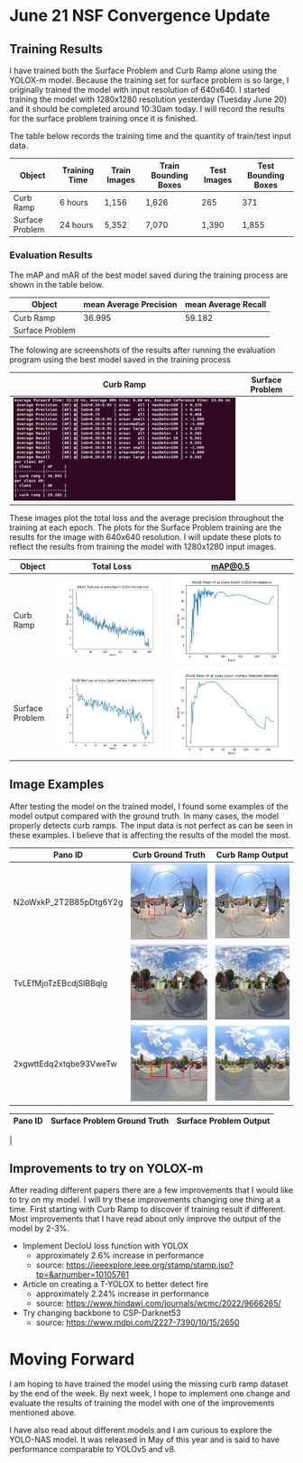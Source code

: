 # June 21 NSF Convergence Update

## Training Results


I have trained both the Surface Problem and Curb Ramp alone using the YOLOX-m model. Because the training set for surface problem is so large, I originally trained the model with input  resolution of 640x640. I started training the model with 1280x1280 resolution yesterday (Tuesday June 20) and it should be completed around 10:30am today. I will record the results for the surface problem training once it is finished.


The table below records the training time and the quantity of train/test input data. 

| Object          | Training Time | Train Images | Train Bounding Boxes | Test Images | Test Bounding Boxes |
|-----------------|---------------|--------------|----------------------|-------------|---------------------|
| Curb Ramp       | 6 hours       | 1,156        | 1,626                | 265         | 371                 |
| Surface Problem | 24 hours      | 5,352        | 7,070                | 1,390       | 1,855               |

### Evaluation Results

The mAP and mAR of the best model saved during the training process are shown in the table below. 

|Object           | mean Average Precision | mean Average Recall |
|-----------------|------------------------|---------------------|
| Curb Ramp       | 36.995                 | 59.182              |
| Surface Problem |

The folowing are screenshots of the results after running the evaluation program using the best model saved in the training process

| Curb Ramp                                                     | Surface Problem |
|---------------------------------------------------------------|-----------------|
| ![Curb Ramp Results](/jun_21_eval_results/curb_ramp_eval.png) |


These images plot the total loss and the average precision throughout the training at each epoch. The plots for the Surface Problem training are the results for the image with 640x640 resolution. I will update these plots to reflect the results from training the model with 1280x1280 input images. 

| Object          | Total Loss                                                              | mAP@0.5                                                                     |
|-----------------|-------------------------------------------------------------------------|-----------------------------------------------------------------------------|
| Curb Ramp       | ![Curb Ramp Total Loss](/jun_21_plots/total_loss_coco.jpg)              | ![Curb Ramp MAP@0.5](/jun_21_plots/average_precision_coco.jpg)              |
| Surface Problem | ![Surface Problem Total Loss](/jun_21_plots/total_loss_coco_sf_640.jpg) | ![Surface Problem MAP@0.5](/jun_21_plots/average_precision_coco_sf_640.jpg) |




## Image Examples
After testing the model on the trained model, I found some examples of the model output compared with the ground truth. In many cases, the model properly detects curb ramps. The input data is not perfect as can be seen in these examples. I believe that is affecting the results of the model the most. 

| Pano ID                | Curb Ground Truth                                                         | Curb Ramp Output                                       |
|------------------------|---------------------------------------------------------------------------|--------------------------------------------------------|
| N2oWxkP_2T2B85pDtg6Y2g | ![N2oW Ground Truth](/jun_21_img/ground_truth/N2oWxkP_2T2B85pDtg6Y2g.jpg) | ![N2oW Output](/jun_21_img/N2oWxkP_2T2B85pDtg6Y2g.jpg) |
| TvLEfMjoTzEBcdjSIBBqlg | ![TvLe Ground Truth](/jun_21_img/ground_truth/TvLEfMjoTzEBcdjSIBBqlg.jpg) | ![TvLe Output](/jun_21_img/TvLEfMjoTzEBcdjSIBBqlg.jpg) |
| 2xgwttEdq2xtqbe93VweTw | ![2xgw Ground Truth](/jun_21_img/ground_truth/2xgwttEdq2xtqbe93VweTw.jpg) | ![2xgw Output](/jun_21_img/2xgwttEdq2xtqbe93VweTw.jpg) |



| Pano ID                | Surface Problem Ground Truth | Surface Problem Output |
|------------------------|------------------------------|------------------------|
|  


<!-- | Pano ID | Missing Curb Ramp Ground Truth | Missing Curb Ramp Output|
|---------|--------------------------------|-------------------------| -->


## Improvements to try on YOLOX-m

After reading different papers there are a few improvements that I would like to try on my model. I will try these improvements changing one thing at a time. 
First starting with Curb Ramp to discover if training result if different. Most improvements that I have read about only improve the output of the model by 2-3%. 

- Implement DecIoU loss function with YOLOX
    - approximately 2.6% increase in performance
    - source: https://ieeexplore.ieee.org/stamp/stamp.jsp?tp=&arnumber=10105761
- Article on creating a T-YOLOX to better detect fire
    - approximately 2.24% increase in performance
    - source: https://www.hindawi.com/journals/wcmc/2022/9666265/
- Try changing backbone to CSP-Darknet53
    - source: https://www.mdpi.com/2227-7390/10/15/2650


# Moving Forward

I am hoping to have trained the model using the missing curb ramp dataset by the end of the week. By next week, I hope to implement one change and evaluate the results of training the model with one of the improvements mentioned above. 

I have also read about different models and I am curious to explore the YOLO-NAS model. It was released in May of this year and is said to have performance comparable to YOLOv5 and v8. 

<!-- ## Trained data using YOLO-NAS

### Training Settings using YOLO-NAS

### Evaluation Results for Curb Ramp -->


